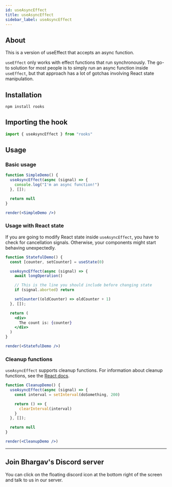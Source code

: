 ```yaml
---
id: useAsyncEffect
title: useAsyncEffect
sidebar_label: useAsyncEffect
---
```



## About
This is a version of useEffect that accepts an async function.

`useEffect` only works with effect functions that run synchronously. The go-to solution for most people is to simply run an async function inside `useEffect`, but that approach has a lot of gotchas involving React state manipulation.


## Installation

```
npm install rooks
```

## Importing the hook

```javascript
import { useAsyncEffect } from "rooks"
```

## Usage

### Basic usage

```jsx
function SimpleDemo() {
  useAsyncEffect(async (signal) => {
    console.log("I'm an async function!")
  }, []);

  return null
}

render(<SimpleDemo />)
```

### Usage with React state

If you are going to modify React state inside `useAsyncEffect`, you have to check for cancellation signals. Otherwise, your components might start behaving unexpectedly.

```jsx
function StatefulDemo() {
  const [counter, setCounter] = useState(0)

  useAsyncEffect(async (signal) => {
    await longOperation()

    // This is the line you should include before changing state
    if (signal.aborted) return

    setCounter((oldCounter) => oldCounter + 1)
  }, []);

  return (
    <div>
      The count is: {counter}
    </div>
  )
}

render(<StatefulDemo />)
```

### Cleanup functions

`useAsyncEffect` supports cleanup functions. For information about cleanup functions, see the [React docs](https://reactjs.org/docs/hooks-effect.html#effects-with-cleanup).

```jsx
function CleanupDemo() {
  useAsyncEffect(async (signal) => {
    const interval = setInterval(doSomething, 200)

    return () => {
      clearInterval(interval)
    }
  }, []);

  return null
}

render(<CleanupDemo />)
```

---
## Join Bhargav's Discord server
You can click on the floating discord icon at the bottom right of the screen and talk to us in our server.
